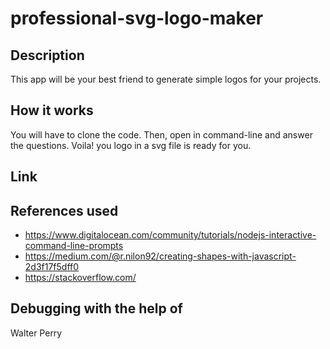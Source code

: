 # professional-svg-logo-maker

## Description
This app will be your best friend to generate simple logos for your projects.

## How it works
You will have to clone the code.
Then, open in command-line and answer the questions.
Voila! you logo in a svg file is ready for you.

## Link

## References used
* https://www.digitalocean.com/community/tutorials/nodejs-interactive-command-line-prompts
* https://medium.com/@r.nilon92/creating-shapes-with-javascript-2d3f17f5dff0
* https://stackoverflow.com/

## Debugging with the help of 
Walter Perry
